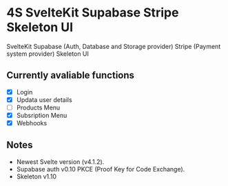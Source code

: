 # 4S SvelteKit Supabase Stripe Skeleton UI

SvelteKit
Supabase (Auth, Database and Storage provider)
Stripe (Payment system provider)
Skeleton UI

## Currently avaliable functions

- [x] Login
- [x] Updata user details
- [ ] Products Menu
- [x] Subsription Menu
- [x] Webhooks

## Notes

- Newest Svelte version (v4.1.2).
- Supabase auth v0.10 PKCE (Proof Key for Code Exchange).
- Skeleton v1.10
